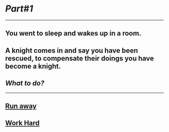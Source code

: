 # *Part#1*

---

## You went to sleep and wakes up in a room.
## A knight comes in and say you have been rescued, to compensate their doings you have become a knight.
## _What to do?_
---

## [Run away](../endings/bad/end1a.md)
## [Work Hard](../endings/good/end2a.md)